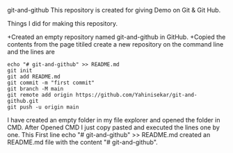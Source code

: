 git-and-github
This repository is created for giving Demo on Git & Git Hub.

Things I did for making this repository.

+Created an empty repository named git-and-github in GitHub.
+Copied the contents from the page titiled create a new repository on the command line and the lines are
```
echo "# git-and-github" >> README.md
git init
git add README.md
git commit -m "first commit"
git branch -M main
git remote add origin https://github.com/Yahinisekar/git-and-github.git
git push -u origin main
```
I have created an empty folder in my file explorer and opened the folder in CMD. After Opened CMD I just copy pasted and executed the lines one by one.
This First line echo "# git-and-github" >> README.md created an README.md file with the content "# git-and-github".


